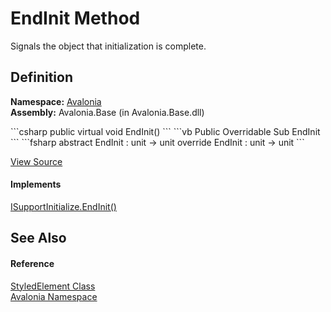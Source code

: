# EndInit Method


Signals the object that initialization is complete.



## Definition
**Namespace:** <a href="N_Avalonia">Avalonia</a>  
**Assembly:** Avalonia.Base (in Avalonia.Base.dll)

<Tabs groupId="api-code-preview">
<TabItem value="csharp" label="C#">
```csharp
public virtual void EndInit()
```
</TabItem>
<TabItem value="vb" label="VB">
```vb
Public Overridable Sub EndInit
```
</TabItem>
<TabItem value="fsharp" label="F#">
```fsharp
abstract EndInit : unit -> unit 
override EndInit : unit -> unit 
```
</TabItem>
</Tabs>



<a href="https://github.com/AvaloniaUI/Avalonia/tree/master/src/Avalonia.Base/StyledElement.cs#L355" title="View the source code">View Source</a>



#### Implements
<a href="https://learn.microsoft.com/dotnet/api/system.componentmodel.isupportinitialize.endinit" target="_blank" rel="noopener noreferrer">ISupportInitialize.EndInit()</a>  


## See Also


#### Reference
<a href="T_Avalonia_StyledElement">StyledElement Class</a>  
<a href="N_Avalonia">Avalonia Namespace</a>  


